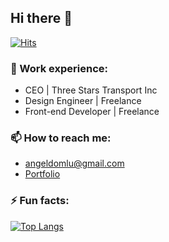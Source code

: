 ## Hi there 👋
[![Hits](https://hits.seeyoufarm.com/api/count/incr/badge.svg?url=https%3A%2F%2Fgithub.com%2FAngek-Dev&count_bg=%233DA6C8&title_bg=%23555555&icon=myspace.svg&icon_color=%23E7E7E7&title=hits&edge_flat=false)](https://github.com/Angek-Dev)
### 👔 Work experience:
- CEO | Three Stars Transport Inc
- Design Engineer | Freelance
- Front-end Developer | Freelance


### 📫 How to reach me:
- angeldomlu@gmail.com
- [Portfolio](https://angek-dev.vercel.app)

### ⚡ Fun facts:
[![Top Langs](https://github-readme-stats.vercel.app/api/top-langs/?username=Angel-999&layout=compact)](https://github.com/Angel-999)


<!--
**Angel-999/Angel-999** is a ✨ _special_ ✨ repository because its `README.md` (this file) appears on your GitHub profile.

Here are some ideas to get you started:

- 🔭 I’m currently working on ...
- 🌱 I’m currently learning ...
- 👯 I’m looking to collaborate on ...
- 🤔 I’m looking for help with ...
- 💬 Ask me about ...
- 📫 How to reach me: ...
- 😄 Pronouns: ...
- ⚡ Fun fact: ...
-->
